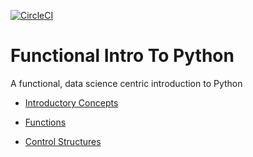 [![CircleCI](https://circleci.com/gh/noahgift/functional_intro_to_python.svg?style=svg&circle-token=d3ccec4d9ec6d4f1052ec528e22dc26554502cde)](https://circleci.com/gh/noahgift/functional_intro_to_python)

# Functional Intro To Python
A functional, data science centric introduction to Python

  * [Introductory Concepts](https://github.com/noahgift/functional_intro_to_python/blob/master/notebooks/Functional_Introduction_To_Python_Section_1(Introductory_Concepts).ipynb)
  
  * [Functions](https://github.com/noahgift/functional_intro_to_python/blob/master/notebooks/Functional_Introduction_To_Python_Section_2(Functions).ipynb)
 * [Control Structures](https://github.com/noahgift/functional_intro_to_python/blob/master/notebooks/Functional_Introduction_To_Python_Section_3(Control_Structures).ipynb)
